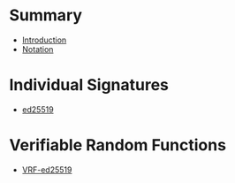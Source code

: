 # Summary

- [Introduction](./0_introduction.md)
- [Notation](./notation.md)

# Individual Signatures

- [ed25519](./ed25519.md)

# Verifiable Random Functions
- [VRF-ed25519](./vrf25519.md)
